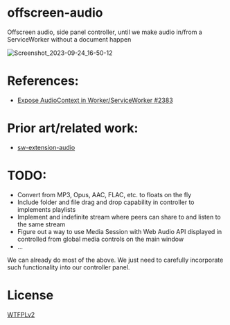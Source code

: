 # offscreen-audio
Offscreen audio, side panel controller, until we make audio in/from a ServiceWorker without a document happen

![Screenshot_2023-09-24_16-50-12](https://github.com/guest271314/offscreen-audio/assets/4174848/74361bc8-4a9d-4b6e-89d7-31fc6bd7ddff)


# References:

- [Expose AudioContext in Worker/ServiceWorker #2383](https://github.com/WebAudio/web-audio-api/issues/2383)

# Prior art/related work:

- [sw-extension-audio
](https://github.com/guest271314/sw-extension-audio)

# TODO: 

- Convert from MP3, Opus, AAC, FLAC, etc. to floats on the fly 
- Include folder and file drag and drop capability in controller to implements playlists
- Implement and indefinite stream where peers can share to and listen to the same stream
- Figure out a way to use Media Session with Web Audio API displayed in controlled from global media controls on the main window
- ...

We can already do most of the above. We just need to carefully incorporate such functionality into our controller panel.

# License
[WTFPLv2](http://www.wtfpl.net/about/)
